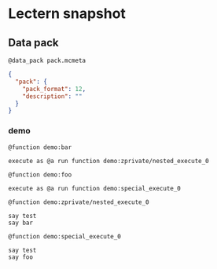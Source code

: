 # Lectern snapshot

## Data pack

`@data_pack pack.mcmeta`

```json
{
  "pack": {
    "pack_format": 12,
    "description": ""
  }
}
```

### demo

`@function demo:bar`

```mcfunction
execute as @a run function demo:zprivate/nested_execute_0
```

`@function demo:foo`

```mcfunction
execute as @a run function demo:special_execute_0
```

`@function demo:zprivate/nested_execute_0`

```mcfunction
say test
say bar
```

`@function demo:special_execute_0`

```mcfunction
say test
say foo
```
